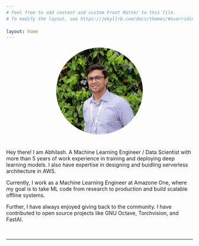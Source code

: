 ```yaml
---
# Feel free to add content and custom Front Matter to this file.
# To modify the layout, see https://jekyllrb.com/docs/themes/#overriding-theme-defaults

layout: home
---
```


<center><img 
    src="/assets/profilepic.jpg" 
    alt="Profile Picture" 
    width="234" height="234" 
    style="border-radius: 50%; margin: 1%;"
/></center>

<br>

Hey there! I am Abhilash. A Machine Learning Engineer / Data Scientist with more than 5 years of work experience in training and deploying deep learning models. I also have expertise in designing and buidling serverless architecture in AWS.

Currently, I work as a Machine Learning Engineer at Amazone One, where my goal is to take ML code from research to production and build scalable offline systems.

Further, I have always enjoyed giving back to the community. I have contributed to open source projects like GNU Octave, Torchvision, and FastAI.

<br>
<hr>
<br>
